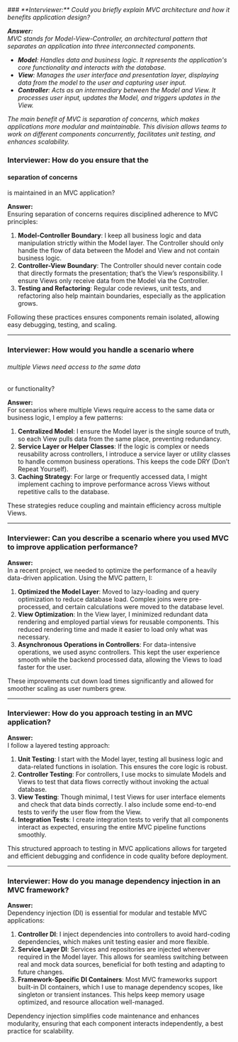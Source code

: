 
<em>
### **Interviewer:** Could you briefly explain MVC architecture and how it benefits application design?

**Answer:**  
MVC stands for Model-View-Controller, an architectural pattern that separates an application into three interconnected components.  
- **Model**: Handles data and business logic. It represents the application's core functionality and interacts with the database.
- **View**: Manages the user interface and presentation layer, displaying data from the model to the user and capturing user input.
- **Controller**: Acts as an intermediary between the Model and View. It processes user input, updates the Model, and triggers updates in the View.

The main benefit of MVC is separation of concerns, which makes applications more modular and maintainable. This division allows teams to work on different components concurrently, facilitates unit testing, and enhances scalability.
</em>

### **Interviewer:** How do you ensure that the <h4>separation of concerns</h4> is maintained in an MVC application?

**Answer:**  
Ensuring separation of concerns requires disciplined adherence to MVC principles:
1. **Model-Controller Boundary**: I keep all business logic and data manipulation strictly within the Model layer. The Controller should only handle the flow of data between the Model and View and not contain business logic.
2. **Controller-View Boundary**: The Controller should never contain code that directly formats the presentation; that’s the View’s responsibility. I ensure Views only receive data from the Model via the Controller.
3. **Testing and Refactoring**: Regular code reviews, unit tests, and refactoring also help maintain boundaries, especially as the application grows.
  
Following these practices ensures components remain isolated, allowing easy debugging, testing, and scaling.

---

### **Interviewer:** How would you handle a scenario where <h6>multiple Views need access to the same data</h6> or functionality?

**Answer:**  
For scenarios where multiple Views require access to the same data or business logic, I employ a few patterns:
1. **Centralized Model**: I ensure the Model layer is the single source of truth, so each View pulls data from the same place, preventing redundancy.
2. **Service Layer or Helper Classes**: If the logic is complex or needs reusability across controllers, I introduce a service layer or utility classes to handle common business operations. This keeps the code DRY (Don’t Repeat Yourself).
3. **Caching Strategy**: For large or frequently accessed data, I might implement caching to improve performance across Views without repetitive calls to the database.

These strategies reduce coupling and maintain efficiency across multiple Views.

---

### **Interviewer:** Can you describe a scenario where you used MVC to improve application performance?

**Answer:**  
In a recent project, we needed to optimize the performance of a heavily data-driven application. Using the MVC pattern, I:
1. **Optimized the Model Layer**: Moved to lazy-loading and query optimization to reduce database load. Complex joins were pre-processed, and certain calculations were moved to the database level.
2. **View Optimization**: In the View layer, I minimized redundant data rendering and employed partial views for reusable components. This reduced rendering time and made it easier to load only what was necessary.
3. **Asynchronous Operations in Controllers**: For data-intensive operations, we used async controllers. This kept the user experience smooth while the backend processed data, allowing the Views to load faster for the user.

These improvements cut down load times significantly and allowed for smoother scaling as user numbers grew.

---

### **Interviewer:** How do you approach testing in an MVC application?

**Answer:**  
I follow a layered testing approach:
1. **Unit Testing**: I start with the Model layer, testing all business logic and data-related functions in isolation. This ensures the core logic is robust.
2. **Controller Testing**: For controllers, I use mocks to simulate Models and Views to test that data flows correctly without invoking the actual database.
3. **View Testing**: Though minimal, I test Views for user interface elements and check that data binds correctly. I also include some end-to-end tests to verify the user flow from the View.
4. **Integration Tests**: I create integration tests to verify that all components interact as expected, ensuring the entire MVC pipeline functions smoothly.

This structured approach to testing in MVC applications allows for targeted and efficient debugging and confidence in code quality before deployment.

---

### **Interviewer:** How do you manage dependency injection in an MVC framework?

**Answer:**  
Dependency injection (DI) is essential for modular and testable MVC applications:
1. **Controller DI**: I inject dependencies into controllers to avoid hard-coding dependencies, which makes unit testing easier and more flexible.
2. **Service Layer DI**: Services and repositories are injected wherever required in the Model layer. This allows for seamless switching between real and mock data sources, beneficial for both testing and adapting to future changes.
3. **Framework-Specific DI Containers**: Most MVC frameworks support built-in DI containers, which I use to manage dependency scopes, like singleton or transient instances. This helps keep memory usage optimized, and resource allocation well-managed.

Dependency injection simplifies code maintenance and enhances modularity, ensuring that each component interacts independently, a best practice for scalability.

